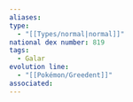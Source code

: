 ```yaml
---
aliases: 
type:
  - "[[Types/normal|normal]]"
national dex number: 819
tags:
  - Galar
evolution line:
  - "[[Pokémon/Greedent]]"
associated: 
---
```

